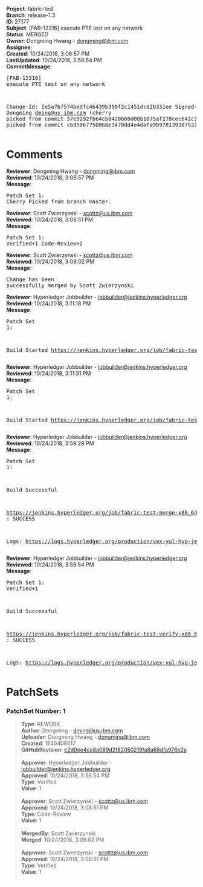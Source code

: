 <strong>Project</strong>: fabric-test<br><strong>Branch</strong>: release-1.3<br><strong>ID</strong>: 27177<br><strong>Subject</strong>: [FAB-12316] execute PTE test on any network<br><strong>Status</strong>: MERGED<br><strong>Owner</strong>: Dongming Hwang - dongming@ibm.com<br><strong>Assignee</strong>:<br><strong>Created</strong>: 10/24/2018, 3:06:57 PM<br><strong>LastUpdated</strong>: 10/24/2018, 3:59:54 PM<br><strong>CommitMessage</strong>:<br><pre>[FAB-12316] execute PTE test on any network

Change-Id: Ie5a7b7574bedfc46439b390f2c1451dcd2b331ee
Signed-off-by: Dongming <dming@us.ibm.com>
(cherry picked from commit 57e9292fb64cb8420b60d08b1075af278cec642c)
(cherry picked from commit c6d5067750868e3470dd4e4dafa9b97813930753)
</pre><h1>Comments</h1><strong>Reviewer</strong>: Dongming Hwang - dongming@ibm.com<br><strong>Reviewed</strong>: 10/24/2018, 3:06:57 PM<br><strong>Message</strong>: <pre>Patch Set 1: Cherry Picked from branch master.</pre><strong>Reviewer</strong>: Scott Zwierzynski - scottz@us.ibm.com<br><strong>Reviewed</strong>: 10/24/2018, 3:08:51 PM<br><strong>Message</strong>: <pre>Patch Set 1: Verified+1 Code-Review+2</pre><strong>Reviewer</strong>: Scott Zwierzynski - scottz@us.ibm.com<br><strong>Reviewed</strong>: 10/24/2018, 3:09:02 PM<br><strong>Message</strong>: <pre>Change has been successfully merged by Scott Zwierzynski</pre><strong>Reviewer</strong>: Hyperledger Jobbuilder - jobbuilder@jenkins.hyperledger.org<br><strong>Reviewed</strong>: 10/24/2018, 3:11:18 PM<br><strong>Message</strong>: <pre>Patch Set 1:

Build Started https://jenkins.hyperledger.org/job/fabric-test-verify-x86_64/2168/</pre><strong>Reviewer</strong>: Hyperledger Jobbuilder - jobbuilder@jenkins.hyperledger.org<br><strong>Reviewed</strong>: 10/24/2018, 3:11:31 PM<br><strong>Message</strong>: <pre>Patch Set 1:

Build Started https://jenkins.hyperledger.org/job/fabric-test-merge-x86_64/505/</pre><strong>Reviewer</strong>: Hyperledger Jobbuilder - jobbuilder@jenkins.hyperledger.org<br><strong>Reviewed</strong>: 10/24/2018, 3:59:28 PM<br><strong>Message</strong>: <pre>Patch Set 1:

Build Successful 

https://jenkins.hyperledger.org/job/fabric-test-merge-x86_64/505/ : SUCCESS

Logs: https://logs.hyperledger.org/production/vex-yul-hyp-jenkins-3/fabric-test-merge-x86_64/505</pre><strong>Reviewer</strong>: Hyperledger Jobbuilder - jobbuilder@jenkins.hyperledger.org<br><strong>Reviewed</strong>: 10/24/2018, 3:59:54 PM<br><strong>Message</strong>: <pre>Patch Set 1: Verified+1

Build Successful 

https://jenkins.hyperledger.org/job/fabric-test-verify-x86_64/2168/ : SUCCESS

Logs: https://logs.hyperledger.org/production/vex-yul-hyp-jenkins-3/fabric-test-verify-x86_64/2168</pre><h1>PatchSets</h1><h3>PatchSet Number: 1</h3><blockquote><strong>Type</strong>: REWORK<br><strong>Author</strong>: Dongming - dming@us.ibm.com<br><strong>Uploader</strong>: Dongming Hwang - dongming@ibm.com<br><strong>Created</strong>: 1540408017<br><strong>GitHubRevision</strong>: [c2d0ee4ce8a089d2f82050219fa8a68dfa976e2a](https://github.com/hyperledger/fabric-test/commit/c2d0ee4ce8a089d2f82050219fa8a68dfa976e2a)<br><br><strong>Approver</strong>: Hyperledger Jobbuilder - jobbuilder@jenkins.hyperledger.org<br><strong>Approved</strong>: 10/24/2018, 3:59:54 PM<br><strong>Type</strong>: Verified<br><strong>Value</strong>: 1<br><br><strong>Approver</strong>: Scott Zwierzynski - scottz@us.ibm.com<br><strong>Approved</strong>: 10/24/2018, 3:08:51 PM<br><strong>Type</strong>: Code-Review<br><strong>Value</strong>: 1<br><br><strong>MergedBy</strong>: Scott Zwierzynski<br><strong>Merged</strong>: 10/24/2018, 3:09:02 PM<br><br><strong>Approver</strong>: Scott Zwierzynski - scottz@us.ibm.com<br><strong>Approved</strong>: 10/24/2018, 3:08:51 PM<br><strong>Type</strong>: Verified<br><strong>Value</strong>: 1<br><br></blockquote>